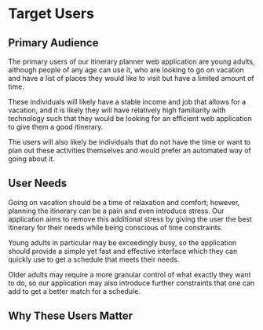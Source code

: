 # Target Users

## Primary Audience

The primary users of our itinerary planner web application are young adults, although people of any age can use it, who are looking to go on vacation and have a list of places they would like to visit but have a limited amount of time.

These individuals will likely have a stable income and job that allows for a vacation, and it is likely they will have relatively high familiarity with technology such that they would be looking for an efficient web application to give them a good itinerary.

The users will also likely be individuals that do not have the time or want to plan out these activities themselves and would prefer an automated way of going about it.

## User Needs

Going on vacation should be a time of relaxation and comfort; however, planning the itinerary can be a pain and even introduce stress. Our application aims to remove this additional stress by giving the user the best itinerary for their needs while being conscious of time constraints.

Young adults in particular may be exceedingly busy, so the application should provide a simple yet fast and effective interface which they can quickly use to get a schedule that meets their needs.

Older adults may require a more granular control of what exactly they want to do, so our application may also introduce further constraints that one can add to get a better match for a schedule.

## Why These Users Matter